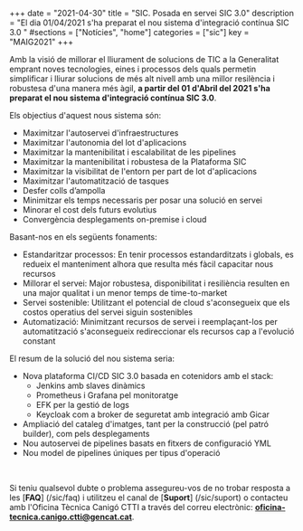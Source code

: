 +++
date        = "2021-04-30"
title       = "SIC. Posada en servei SIC 3.0"
description = "El dia 01/04/2021 s'ha preparat el nou sistema d'integració contínua SIC 3.0 "
#sections    = ["Notícies", "home"]
categories  = ["sic"]
key         = "MAIG2021"
+++

Amb la visió de millorar el lliurament de solucions de TIC a la Generalitat emprant noves tecnologies, eines i processos dels quals permetin simplificar i lliurar solucions de més alt nivell amb una millor resilència i robustesa d'una manera més àgil, **a partir del 01 d'Abril del 2021 s'ha preparat el nou sistema d'integració contínua SIC 3.0**.

Els objectius d'aquest nous sistema són:

- Maximitzar l'autoservei d'infraestructures
- Maximitzar l'autonomia del lot d'aplicacions
- Maximitzar la mantenibilitat i escalabilitat de les pipelines
- Maximitzar la mantenibilitat i robustesa de la Plataforma SIC
- Maximitzar la visibilitat de l'entorn per part de lot d'aplicacions
- Maximitzar l'automatització de tasques
- Desfer colls d’ampolla
- Minimitzar els temps necessaris per posar una solució en servei
- Minorar el cost dels futurs evolutius
- Convergència desplegaments on-premise i cloud

Basant-nos en els següents fonaments:

- Estandaritzar processos: En tenir processos estandarditzats i globals, es redueix el manteniment alhora que resulta més fàcil capacitar nous recursos
- Millorar el servei: Major robustesa, disponibilitat i resiliència resulten en una major qualitat i un menor temps de time-to-market
- Servei sostenible: Utilitzant el potencial de cloud s'aconsegueix que els costos operatius del servei siguin sostenibles
- Automatizació: Minimitzant recursos de servei i reemplaçant-los per automatització s'aconsegueix redireccionar els recursos cap a l'evolució constant

El resum de la solució del nou sistema seria:
- Nova plataforma CI/CD SIC 3.0 basada en cotenidors amb el stack:
  - Jenkins amb slaves dinàmics
  - Prometheus i Grafana pel monitoratge
  - EFK per la gestió de logs
  - Keycloak com a broker de seguretat amb integració amb Gicar
- Ampliació del cataleg d'imatges, tant per la construcció (pel patró builder), com pels desplegaments
- Nou autoservei de pipelines basats en fitxers de configuració YML
- Nou model de pipelines úniques per tipus d'operació 

<br/>

Si teniu qualsevol dubte o problema assegureu-vos de no trobar resposta a les [**FAQ**] (/sic/faq) i utilitzeu el canal de [**Suport**] (/sic/suport)
o contacteu amb l'Oficina Tècnica Canigó CTTI a través del correu electrònic: **oficina-tecnica.canigo.ctti@gencat.cat**.
